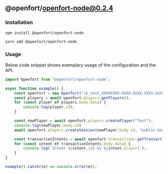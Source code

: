 ## @openfort/openfort-node@0.2.4

### Installation

```shell
npm install @openfort/openfort-node
```

```shell
yarn add @openfort/openfort-node
```

### Usage

Below code snippet shows exemplary usage of the configuration and the API. 

```typescript
import Openfort from "@openfort/openfort-node";

async function example() {
    const openfort = new Openfort("sk_test_XXXXXXXX-XXXX-XXXX-XXXX-XXXXXXXXXXXX");
    const players = await openfort.players.getPlayers();
    for (const player of players.body.data) {
        console.log(player.id);
    }

    const newPlayer = await openfort.players.createPlayer("Test");
    console.log(newPlayer.body.id)
    await openfort.players.createSession(newPlayer.body.id, "public key");

    const transactionIntents = await openfort.transactions.getTransactionIntents();
    for (const intent of transactionIntents.body.data) {
        console.log(`Intent ${intent.id} by ${intent.player}`);
    }
}

example().catch((e) => console.error(e));
```
